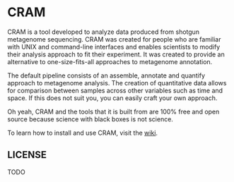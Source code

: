 # CRAM

CRAM is a tool developed to analyze data produced from shotgun metagenome sequencing. CRAM was created for people who are familiar with UNIX and command-line interfaces and enables scientists to modify their analysis approach to fit their experiment. It was created to provide an alternative to one-size-fits-all approaches to metagenome annotation.

The default pipeline consists of an assemble, annotate and quantify approach to metagenome analysis. The creation of quantitative data allows for comparison between samples across other variables such as time and space. If this does not suit you, you can easily craft your own approach.

Oh yeah, CRAM and the tools that it is built from are 100% free and open source because science with black boxes is not science.

To learn how to install and use CRAM, visit the [wiki](http://github.com/audy/cram/wiki).

## LICENSE

TODO